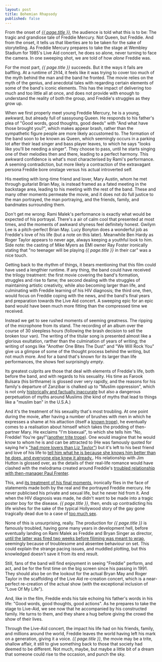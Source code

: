 ```yaml
---
layout: post
title: Bohemian Rhapsody
published: false
---
```

From the onset of [*{{ page.title }}*](https://www.imdb.com/title/tt1727824/), the audience is told what this is to be: The tragic and grandiose tale of Freddie Mercury. Not Queen, but Freddie. And from the onset, it tells us that liberties are to be taken for the sake of storytelling. As Freddie Mercury prepares to take the stage at Wembley Stadium for 1985's Live Aid concert, he does so alone, never turning to face the camera. In one sweeping shot, we are told of how *alone* Freddie was.

For the most part, *{{ page.title }}* succeeds. But it the ways it fails are baffling. At a runtime of 2h14, it feels like it was trying to cover too much of the myth behind the man and the band he fronted. The movie relies on the myth of the genius, and anecdotal tales with regarding certain elements of some of the band's iconic elements. This has the impact of delivering too much and too little all at once, and does not provide with enough to understand the reality of both the group, and Freddie's struggles as they grow up.

When we first properly meet young Freddie Mercury, he is a young, awkward, but already full of sassyoung Queen. He responds to his father's plea of "Good words, good thoughts, good deeds" with "And what have those brought you?", which makes appear brash, rather than the sympathetic figure people are more likely accustomed to. The formation of the band soon to be known as Queen, which seemingly occurs in a parking lot after their lead singer and bass player leaves, to which he says "looks like you'll be needing a singer". They choose to pass, until he starts singing one of their melodies then and there, leading to a perfect harmony. This awkward confidence is what's most characterised by Rami's performance. A seeming contradiction, but more likely a contraction of the extravagant persona Freddie bore onstage versus his actual introverted self.

His meeting with long-time friend and lover, Mary Austin, whom he met through guitarist Brian May, is instead framed as a fated meeting in the backstage area, leading to his meeting with the rest of the band. These and many other moments permeate the movie, and it does not do full justice to the man portrayed, the man portraying, and the friends, family, and bandmates surrounding them. 

Don't get me wrong: Rami Malek's performance is exactly what would be expected of his portrayal. There's a air of calm cool that presented at most times, and the moments of awkward shyness feel definitely honest. Gwilym Lee is a pitch-perfect Brian May. Lucy Bonyton does a wonderful job as Freddie's love of his life (but a note on this later). Meanwhile Ben Hardy as Roger Taylor appears to never age, always keeping a youthful look to him. Side note: the casting of Mike Myers as EMI owner Ray Foster ironically stating that "no teenager will be playing *{{ page.title }}* in their car" was a nice touch. 

Getting back to the rhythm of things, it bears mentioning that this film could have used a lengthier runtime. If any thing, the band could have received the trilogy treatment: the first movie covering the band's formation, struggles and rise to fame; the second dealing with the struggles of maintaining artistic creativity, while also becoming larger than life, and culminating with Freddie learning of his HIV diagnosis; the third one, then, would focus on Freddie coping with the news, and the band's final years and preparation towards the Live Aid concert. A sweeping epic for an epic band would have been much more fitting than the compressed time we received.

Instead we get to see rushed moments of seeming greatness. The ripping of the microphone from its stand. The recording of an album over the course of 30 sleepless hours (following the brash decision to sell the broken tour van). The writing of the titular song is presented almost like a glorious exultation, rarther than the culmination of years of writing; the writing of songs like "Another One Bites The Dust" and "We Will Rock You" give us a glimpse of some of the thought process behind the writing, but not much more. And for a band that's known for its larger than life performances, the shows feel surprisingly *empty*.

Its greatest culprits are those that deal with elements of Freddie's life, both before the band, and with regards to his sexuality. His time as Farook Bulsara (his birthname) is glossed over very rapidly, and the reasons for his family's departure of Zanzibar is chalked up to "Muslim oppression", which is not only [historically and factually inaccurate](https://en.wikipedia.org/wiki/Zanzibar_Revolution) but also a dangerous perpetuation of myths around Muslims (the kind of myths that lead to things like a "muslim ban" in the U.S.A.)

And it's the treatment of his sexuality that's most troubling. At one point during the movie, after having a number of brushes with men in which he expresses a shame at his attaction (itself a [known trope](https://tvtropes.org/pmwiki/pmwiki.php/Main/Gayngst)), he eventually comes to a realisation about himself which takes the prodding of then-partner Mary. He exclaims "I'm bisexual", to which she tells him "No, Freddie! You're gay!"([another trite trope](https://tvtropes.org/pmwiki/pmwiki.php/Main/NoBisexuals)). One would imagine that he would know to whom he is and can be attracted to (He was famously quoted for saying he's ["had more lovers than Liz Taylor"](http://myqueencollection.com.ar/en/media-words/solo/English/PC_english.pdf)) but it's left to his best friend and love of his life to [tell him what he is because she knows him better than he does, and everyone else knew it already.](https://tvtropes.org/pmwiki/pmwiki.php/Main/TransparentCloset). His relationship with Jim Hutton is glossed over, as the details of their real-life romance would have clashed with the melodrama created around Freddie's [troubled relationship with then-manager Paul Frenter](https://www.mirror.co.uk/film/how-paul-prenter-betrayed-freddie-13475372).

This, and [its treatment of his final moments](https://tvtropes.org/pmwiki/pmwiki.php/Main/BuryYourGays), ironically flies in the face of statements made both by the real and the portrayed Freddie mercury. He never publicised his private and sexual life, but he never hid from it. And when the HIV diagnosis was made, he didn't want to be made into a tragic poster boy for the disease. *{{ page.title }}*, then, ends up contradicting his life wishes for the sake of the typical Hollywood story of the gay gone tragically dead due to a case of [too much sex](https://tvtropes.org/pmwiki/pmwiki.php/Main/AllGaysArePromiscuous).

None of this is unsurprising, really. The production for *{{ page.title }}* is famously troubled, having gone many years in development hell, before eventually landing on Rami Malek as Freddie and Bryan Singer as director, [until the latter was fired two weeks before filiming was meant to wrap](https://www.buzzfeednews.com/article/kateaurthur/bryan-singer-has-been-fired-from-bohemian-rhapsody), seemingly because of troublesome and absentee behaviour on set. This could explain the strange pacing issues, and muddled plotting, but this knowledged doesn't save it from its end result.

Still, fans of the band will find enjoyment in seeing "Freddie" perform, and act, and be for the first time on the big screen since his passing in 1991. They should also be on the lookout for the actual Bryan May and Roger Taylor in the scaffolding of the Live Aid re-creation concert, which is a near-perfect re-creation of the actual show (with the exceptional inclusion of "Love Of My Life").

And, like in the film, Freddie ends his tale echoing his father's words in his life: "Good words, good thoughts, good actions". As he prepares to take the stage to Live-Aid, we see now that he accompanied by his constructed family. He turns to them, and they share a hug before giving the crowd the show of their lives.

Through the Live-Aid concert, the impact his life had on his friends, family, and millions around the world, Freddie leaves the world having left his mark on a generation, giving it a voice. *{{ page.title }}*, the movie may be a trite, shallow affair, it still to give something back to those that society had deemed to be different. Not much, maybe, but maybe a little bit of a dream that someone could rise to the occasion, and punch the sky.

